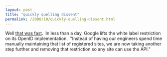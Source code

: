```yaml
---
layout: post
title: "quickly quelling dissent"
permalink: /2008/10/quickly-quelling-dissent.html
---
```


Well [that was fast](http://google-code-updates.blogspot.com/2008/10/moving-another-step-closer-to-single.html).  In less than a day, Google lifts the white label restriction on its OpenID implementation.  "Instead of having our engineers spend time manually maintaining that list of registered sites, we are now taking another step further and removing that restriction so any site can use the API."
